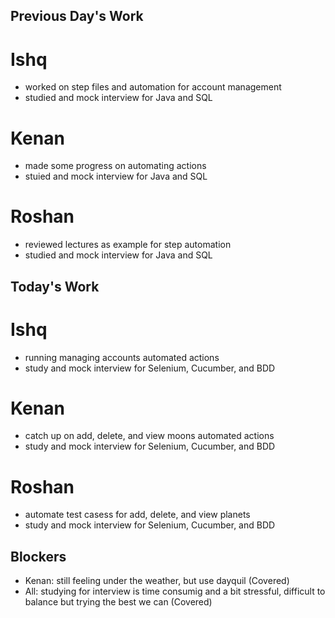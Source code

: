 ## Previous Day's Work
# Ishq
- worked on step files and automation for account management
- studied and mock interview for Java and SQL

# Kenan
- made some progress on automating actions
- stuied and mock interview for Java and SQL

# Roshan
- reviewed lectures as example for step automation
- studied and mock interview for Java and SQL

## Today's Work
# Ishq
- running managing accounts automated actions
- study and mock interview for Selenium, Cucumber, and BDD

# Kenan
- catch up on add, delete, and view moons automated actions
- study and mock interview for Selenium, Cucumber, and BDD

# Roshan
- automate test casess for add, delete, and view planets
- study and mock interview for Selenium, Cucumber, and BDD

## Blockers
- Kenan: still feeling under the weather, but use dayquil (Covered)
- All: studying for interview is time consumig and a bit stressful, difficult to balance but trying the best we can (Covered)
